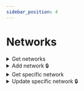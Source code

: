 ```yaml
---
sidebar_position: 4
---
```


# Networks

<details id="get-networks">
  <summary>Get networks</summary>

**GET** `https://staging-kaboom.herokuapp.com/v1/cartoons/networks/`

**Query params:**

| Name           | Value           | Type       | Required  |
|----------------|-----------------|------------|-----------|
| query          | cartoon network | str        | no        |
| website        |                 | str        | no        |
| page *         | 1               | int        | no        |

\* pagination purposes

**Response:**

```json
{
  "count": 1,
  "next": null,
  "previous": null,
  "results": [
    {
      "id": 1,
      "name": "Cartoon Network",
      "website": "",
      "logo": "",
      "date_created": "2022-01-13T20:02:38.507854Z"
    }
  ]
}
```

</details>

<details id="add-network">
  <summary>Add network 🔒</summary>

**POST** `https://staging-kaboom.herokuapp.com/v1/cartoons/networks/`

**Headers:**

| Name          | Value                   | Required   |
|---------------|-------------------------|------------|
| Authorization | Token user_access_token | yes        |

**JSON Body:**

| Name                     | Required   |
|--------------------------|------------|
| name                     | yes        |
| website                  | no         |

**Response:**

```json
{
  "id": 2,
  "name": "Adult Swim",
  "website": "https://www.adultswim.com",
  "logo": "",
  "date_created": "2022-03-09T12:20:26.053871Z"
}
```

</details>

<details id="get-spec-network">
  <summary>Get specific network</summary>

**GET** `https://staging-kaboom.herokuapp.com/v1/cartoons/networks/{network_id}/`

**Response:**

```json
{
  "id": 1,
  "name": "Cartoon Network",
  "website": "",
  "logo": "",
  "date_created": "2022-01-13T20:02:38.507854Z"
}
```

</details>

<details id="update-spec-character">
  <summary>Update specific network 🔒</summary>

**PATCH** `https://staging-kaboom.herokuapp.com/v1/cartoons/networks/{network_id}/`

**Headers:**

| Name          | Value                   | Required   |
|---------------|-------------------------|------------|
| Authorization | Token user_access_token | yes        |

**JSON Body:**

| Name                     | Required   |
|--------------------------|------------|
| name                     | no         |
| website                  | no         |

**Response:**

```json
{
	"id": 1,
	"name": "Cartoon Network",
	"website": "https://www.cartoonnetwork.co.uk",
	"logo": "",
	"date_created": "2022-01-13T20:02:38.507854Z"
}
```

</details>